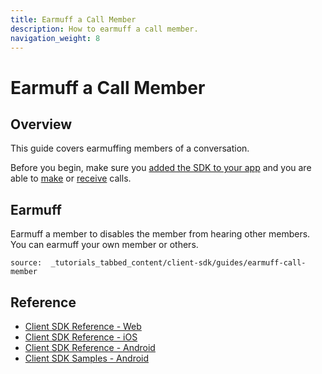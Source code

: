 ```yaml
---
title: Earmuff a Call Member
description: How to earmuff a call member.
navigation_weight: 8
---
```


# Earmuff a Call Member

## Overview

This guide covers earmuffing members of a conversation.

Before you begin, make sure you [added the SDK to your app](/client-sdk/setup/add-sdk-to-your-app) and you are able to [make](/client-sdk/in-app-voice/guides/make-call) or [receive](/client-sdk/in-app-voice/guides/receive-call) calls.

## Earmuff

Earmuff a member to disables the member from hearing other members. You can earmuff your own member or others.

```tabbed_content
source:  _tutorials_tabbed_content/client-sdk/guides/earmuff-call-member
```

## Reference

* [Client SDK Reference - Web](/sdk/client-sdk/javascript)
* [Client SDK Reference - iOS](/sdk/client-sdk/ios)
* [Client SDK Reference - Android](/sdk/client-sdk/android)
* [Client SDK Samples - Android](https://github.com/nexmo-community/client-sdk-android-samples)
